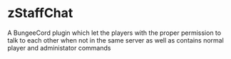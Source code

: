 # zStaffChat
A BungeeCord plugin which let the players with the proper permission to talk to each other when not in the same server as well as contains normal player and administator commands 
